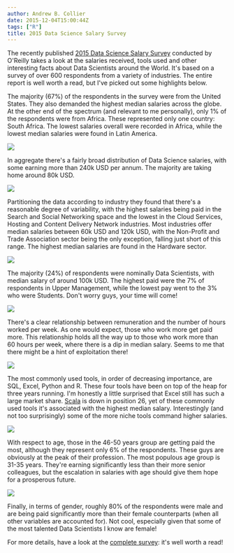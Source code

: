 ```yaml
---
author: Andrew B. Collier
date: 2015-12-04T15:00:44Z
tags: ["R"]
title: 2015 Data Science Salary Survey
---
```


The recently published [2015 Data Science Salary Survey](https://www.oreilly.com/ideas/2015-data-science-salary-survey) conducted by O'Reilly takes a look at the salaries received, tools used and other interesting facts about Data Scientists around the World. It's based on a survey of over 600 respondents from a variety of industries. The entire report is well worth a read, but I've picked out some highlights below.

The majority (67%) of the respondents in the survey were from the United States. They also demanded the highest median salaries across the globe. At the other end of the spectrum (and relevant to me personally), only 1% of the respondents were from Africa. These represented only one country: South Africa. The lowest salaries overall were recorded in Africa, while the lowest median salaries were found in Latin America.

<img src="/img/2015/12/world-map.png">

In aggregate there's a fairly broad distribution of Data Science salaries, with some earning more than 240k USD per annum. The majority are taking home around 80k USD.

<img src="/img/2015/12/salary-barplot.png">

Partitioning the data according to industry they found that there's a reasonable degree of variability, with the highest salaries being paid in the Search and Social Networking space and the lowest in the Cloud Services, Hosting and Content Delivery Network industries. Most industries offer median salaries between 60k USD and 120k USD, with the Non-Profit and Trade Association sector being the only exception, falling just short of this range. The highest median salaries are found in the Hardware sector.

<img src="/img/2015/12/salary-industry.png">

The majority (24%) of respondents were nominally Data Scientists, with median salary of around 100k USD. The highest paid were the 7% of respondents in Upper Management, while the lowest pay went to the 3% who were Students. Don't worry guys, your time will come!

<img src="/img/2015/12/job-title.png">

There's a clear relationship between remuneration and the number of hours worked per week. As one would expect, those who work more get paid more. This relationship holds all the way up to those who work more than 60 hours per week, where there is a dip in median salary. Seems to me that there might be a hint of exploitation there!

<img src="/img/2015/12/work-hours.png">

The most commonly used tools, in order of decreasing importance, are SQL, Excel, Python and R. These four tools have been on top of the heap for three years running. I'm honestly a little surprised that Excel still has such a large market share. [Scala](http://www.scala-lang.org/) is down in position 26, yet of these commonly used tools it's associated with the highest median salary. Interestingly (and not too surprisingly) some of the more niche tools command higher salaries.

<img src="/img/2015/12/tools.png">

With respect to age, those in the 46-50 years group are getting paid the most, although they represent only 6% of the respondents. These guys are obviously at the peak of their profession. The most populous age group is 31-35 years. They're earning significantly less than their more senior colleagues, but the escalation in salaries with age should give them hope for a prosperous future.

<img src="/img/2015/12/age-bubble.png">

Finally, in terms of gender, roughly 80% of the respondents were male and are being paid significantly more than their female counterparts (when all other variables are accounted for). Not cool, especially given that some of the most talented Data Scientists I know are female!

For more details, have a look at the [complete survey](https://www.oreilly.com/ideas/2015-data-science-salary-survey): it's well worth a read!
